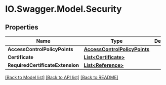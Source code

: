 # IO.Swagger.Model.Security
## Properties

Name | Type | Description | Notes
------------ | ------------- | ------------- | -------------
**AccessControlPolicyPoints** | [**AccessControlPolicyPoints**](AccessControlPolicyPoints.md) |  | 
**Certificate** | [**List&lt;Certificate&gt;**](Certificate.md) |  | [optional] 
**RequiredCertificateExtension** | [**List&lt;Reference&gt;**](Reference.md) |  | [optional] 

[[Back to Model list]](../README.md#documentation-for-models) [[Back to API list]](../README.md#documentation-for-api-endpoints) [[Back to README]](../README.md)

